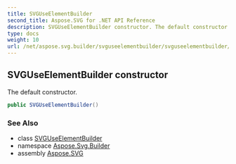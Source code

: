 ```yaml
---
title: SVGUseElementBuilder
second_title: Aspose.SVG for .NET API Reference
description: SVGUseElementBuilder constructor. The default constructor
type: docs
weight: 10
url: /net/aspose.svg.builder/svguseelementbuilder/svguseelementbuilder/
---
```

## SVGUseElementBuilder constructor

The default constructor.

```csharp
public SVGUseElementBuilder()
```

### See Also

* class [SVGUseElementBuilder](../)
* namespace [Aspose.Svg.Builder](../../../aspose.svg.builder/)
* assembly [Aspose.SVG](../../../)
